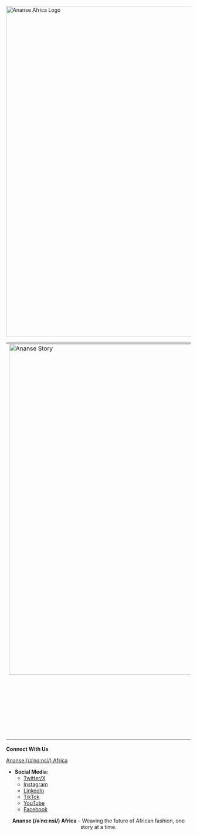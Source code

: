 <img src="https://ananse.com/pub/media/logo/stores/1/Ananse_Logo.png" alt="Ananse Africa Logo" style="width: 900px; height: auto;" />
 
<table border="0" cellspacing="0" cellpadding="0">
  <tr>
    <!-- Image in the left column -->
    <td style="vertical-align: top; padding-right: 10px;">
      <img src="https://ananse.com/pub/media/Stories/Ananse/story_potrait_whiteShirt.jpg" alt="Ananse Story" style="width: 900px; height: auto;" />
    </td>
    <!-- Text in the right column -->
    <td style="vertical-align: top;">
      <p>Africans are born storytellers, since the times of old. <strong>Ananse (/əˈnɑːnsi/) Africa</strong> is the meeting place for authentically African, independent brands to tell their stories. Storytelling in African cultures has been a way of passing down traditions, keeping cultural practices, as well as maintaining a sense of community. The story of Ananse can be traced back to West African folklore from the Ashanti Region of Ghana. An ode to the origin, Ananse Africa is a digital platform for brands to tell their stories through our e-commerce marketplace.</p>
    </td>
  </tr>
</table>


**Connect With Us**

[Ananse (/əˈnɑːnsi/) Africa](https://ananse.com)  

- **Social Media**:  
  - [Twitter/X](https://twitter.com/ananse_africa)  
  - [Instagram](https://www.instagram.com/ananse.africa)  
  - [LinkedIn](https://www.linkedin.com/company/ananse-africa)
  - [TikTok](https://www.tiktok.com/@ananse.africa)
  - [YouTube](https://www.youtube.com/channel/UCsFSFO5HS_E--dWp5_8Ciwg)
  - [Facebook](https://www.facebook.com/ananseafrica)

<p style="text-align: center;">
  <strong>Ananse (/əˈnɑːnsi/) Africa</strong> – Weaving the future of African fashion, one story at a time.
</p>
